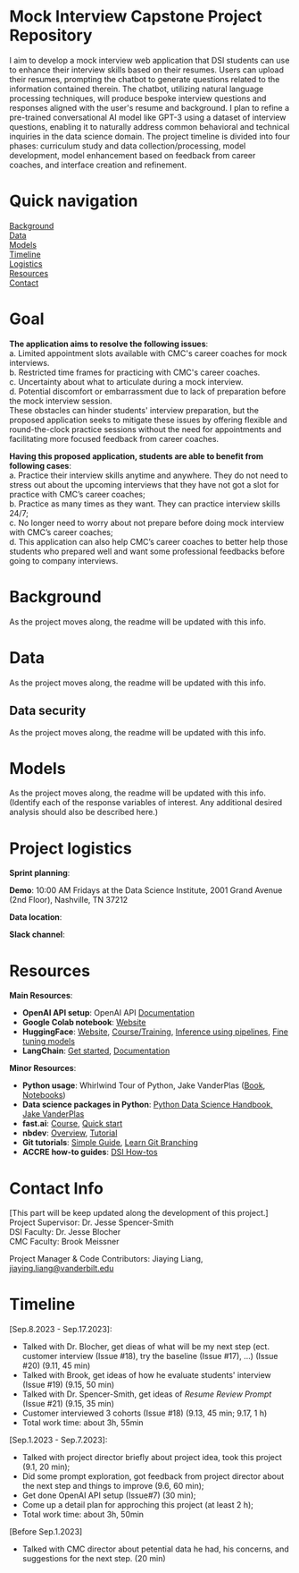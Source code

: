 # Mock Interview Capstone Project Repository

I aim to develop a mock interview web application that DSI students can use to enhance their interview skills based on their resumes. Users can upload their resumes, prompting the chatbot to generate questions related to the information contained therein. The chatbot, utilizing natural language processing techniques, will produce bespoke interview questions and responses aligned with the user's resume and background. I plan to refine a pre-trained conversational AI model like GPT-3 using a dataset of interview questions, enabling it to naturally address common behavioral and technical inquiries in the data science domain. The project timeline is divided into four phases: curriculum study and data collection/processing, model development, model enhancement based on feedback from career coaches, and interface creation and refinement.

# Quick navigation
[Background](#background)  
[Data](#data)  
[Models](#models)  
[Timeline](#timeline)  
[Logistics](#project-logistics)  
[Resources](#resources)  
[Contact](#contact-info)

# Goal
**The application aims to resolve the following issues**:   
a.	Limited appointment slots available with CMC's career coaches for mock interviews.  
b.	Restricted time frames for practicing with CMC's career coaches.  
c.	Uncertainty about what to articulate during a mock interview.   
d.	Potential discomfort or embarrassment due to lack of preparation before the mock interview session.  
These obstacles can hinder students' interview preparation, but the proposed application seeks to mitigate these issues by offering flexible and round-the-clock practice sessions without the need for appointments and facilitating more focused feedback from career coaches.  

**Having this proposed application, students are able to benefit from following cases**:  
a.	Practice their interview skills anytime and anywhere. They do not need to stress out about the upcoming interviews that they have not got a slot for practice with CMC’s career coaches;  
b.	Practice as many times as they want. They can practice interview skills 24/7;  
c.	No longer need to worry about not prepare before doing mock interview with CMC’s career coaches;  
d.	This application can also help CMC’s career coaches to better help those students who prepared well and want some professional feedbacks before going to company interviews.  

# Background  

As the project moves along, the readme will be updated with this info.

# Data

As the project moves along, the readme will be updated with this info.

## Data security

As the project moves along, the readme will be updated with this info.

# Models

As the project moves along, the readme will be updated with this info. (Identify each of the response variables of interest. Any additional desired analysis should also be described here.)

# Project logistics

**Sprint planning**: 

**Demo**: 10:00 AM Fridays at the Data Science Institute, 2001 Grand Avenue (2nd Floor), Nashville, TN 37212

**Data location**:  

**Slack channel**:  


# Resources 
**Main Resources**:  
* **OpenAI API setup**: OpenAI API [Documentation](https://platform.openai.com/docs/api-reference)
* **Google Colab notebook**: [Website](https://colab.google/)
* **HuggingFace**: [Website](https://huggingface.co/transformers/index.html), [Course/Training](https://huggingface.co/course/chapter1), [Inference using pipelines](https://huggingface.co/transformers/task_summary.html), [Fine tuning models](https://huggingface.co/transformers/training.html)
* **LangChain**: [Get started](https://python.langchain.com/docs/get_started), [Documentation](https://docs.langchain.com/docs/)

**Minor Resources**:
* **Python usage**: Whirlwind Tour of Python, Jake VanderPlas ([Book](https://learning.oreilly.com/library/view/a-whirlwind-tour/9781492037859/), [Notebooks](https://github.com/jakevdp/WhirlwindTourOfPython))
* **Data science packages in Python**: [Python Data Science Handbook, Jake VanderPlas](https://jakevdp.github.io/PythonDataScienceHandbook/) 
* **fast.ai**: [Course](https://course.fast.ai/), [Quick start](https://docs.fast.ai/quick_start.html)
* **nbdev**: [Overview](https://nbdev.fast.ai/), [Tutorial](https://nbdev.fast.ai/tutorial.html)
* **Git tutorials**: [Simple Guide](https://rogerdudler.github.io/git-guide/), [Learn Git Branching](https://learngitbranching.js.org/?locale=en_US)
* **ACCRE how-to guides**: [DSI How-tos](https://github.com/vanderbilt-data-science/how-tos)  

# Contact Info
[This part will be keep updated along the development of this project.]  
Project Supervisor: Dr. Jesse Spencer-Smith  
DSI Faculty: Dr. Jesse Blocher  
CMC Faculty: Brook Meissner  

Project Manager & Code Contributors: Jiaying Liang, jiaying.liang@vanderbilt.edu

# Timeline

[Sep.8.2023 - Sep.17.2023]:  
* Talked with Dr. Blocher, get dieas of what will be my next step (ect. customer interview (Issue #18), try the baseline (Issue #17), ...) (Issue #20) (9.11, 45 min)
* Talked with Brook, get ideas of how he evaluate students' interview (Issue #19) (9.15, 50 min)
* Talked with Dr. Spencer-Smith, get ideas of *Resume Review Prompt* (Issue #21) (9.15, 35 min)
* Customer interviewed 3 cohorts (Issue #18) (9.13, 45 min; 9.17, 1 h)
* Total work time: about 3h, 55min

[Sep.1.2023 - Sep.7.2023]:  
* Talked with project director briefly about project idea, took this project (9.1, 20 min);
* Did some prompt exploration, got feedback from project director about the next step and things to improve (9.6, 60 min);
* Get done OpenAI API setup (Issue#7) (30 min);
* Come up a detail plan for approching this project (at least 2 h);
* Total work time: about 3h, 50min

[Before Sep.1.2023]
* Talked with CMC director about petential data he had, his concerns, and suggestions for the next step. (20 min)
